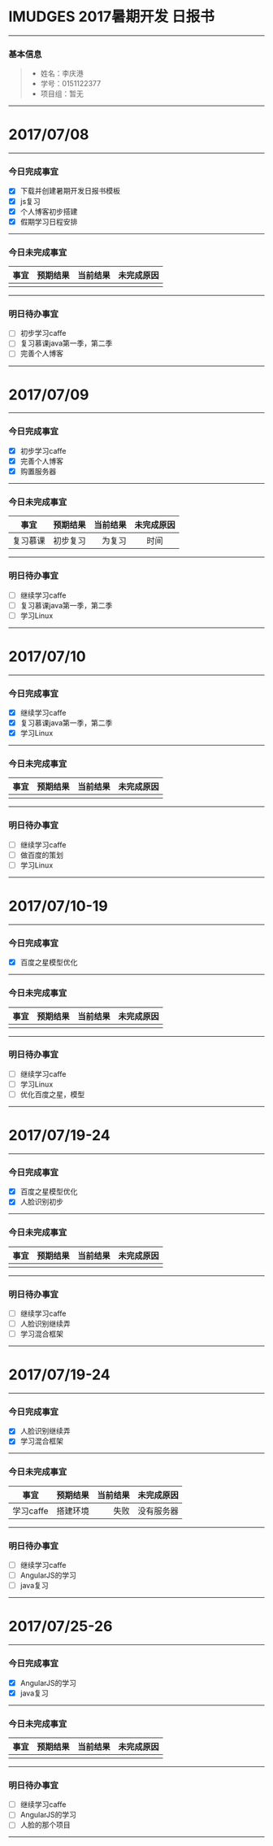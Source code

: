 # IMUDGES 2017暑期开发 日报书
-------


### 基本信息
> * 姓名：李庆港
> * 学号：0151122377
> * 项目组：暂无

-------


# 2017/07/08

-------

### 今日完成事宜
- [x]  下载并创建暑期开发日报书模板
- [x]  js复习
- [x]  个人博客初步搭建
- [x]  假期学习日程安排

-----
### 今日未完成事宜


| 事宜     |预期结果| 当前结果  | 未完成原因   | 
| --------   | -----:  | -----:  | :----:  |
|    |   |   |   |


------
### 明日待办事宜
- [ ] 初步学习caffe
- [ ] 复习慕课java第一季，第二季
- [ ] 完善个人博客
-------


# 2017/07/09

-------

### 今日完成事宜
- [x] 初步学习caffe
- [x] 完善个人博客
- [x] 购置服务器

-----
### 今日未完成事宜


| 事宜     |预期结果| 当前结果  | 未完成原因   | 
| --------   | -----:  | -----:  | :----:  |
|  复习慕课 |  初步复习| 为复习  | 时间 |


------
### 明日待办事宜
- [ ] 继续学习caffe
- [ ] 复习慕课java第一季，第二季
- [ ] 学习Linux
-------

# 2017/07/10

-------

### 今日完成事宜
- [x] 继续学习caffe
- [x] 复习慕课java第一季，第二季
- [x] 学习Linux

-----
### 今日未完成事宜


| 事宜     |预期结果| 当前结果  | 未完成原因   | 
| --------   | -----:  | -----:  | :----:  |
|   |  |   |  |


------
### 明日待办事宜
- [ ] 继续学习caffe
- [ ] 做百度的策划
- [ ] 学习Linux
-------

# 2017/07/10-19

-------

### 今日完成事宜
- [x] 百度之星模型优化

-----
### 今日未完成事宜


| 事宜     |预期结果| 当前结果  | 未完成原因   | 
| --------   | -----:  | -----:  | :----:  |
|   |  |   |  |


------
### 明日待办事宜
- [ ] 继续学习caffe
- [ ] 学习Linux
- [ ] 优化百度之星，模型
-------

# 2017/07/19-24

-------

### 今日完成事宜
- [x] 百度之星模型优化
- [x] 人脸识别初步

-----
### 今日未完成事宜


| 事宜     |预期结果| 当前结果  | 未完成原因   | 
| --------   | -----:  | -----:  | :----:  |
|   |  |   |  |


------
### 明日待办事宜
- [ ] 继续学习caffe
- [ ] 人脸识别继续弄
- [ ] 学习混合框架
-------


# 2017/07/19-24

-------

### 今日完成事宜
- [x] 人脸识别继续弄
- [x] 学习混合框架
-----
### 今日未完成事宜


| 事宜     |预期结果| 当前结果  | 未完成原因   | 
| --------   | -----:  | -----:  | :----:  |
|  学习caffe | 搭建环境 |  失败 | 没有服务器 |


------
### 明日待办事宜
- [ ] 继续学习caffe
- [ ] AngularJS的学习
- [ ] java复习
-------
# 2017/07/25-26

-------

### 今日完成事宜
- [x] AngularJS的学习
- [x] java复习
-----
### 今日未完成事宜


| 事宜     |预期结果| 当前结果  | 未完成原因   | 
| --------   | -----:  | -----:  | :----:  |
|  |  |   |  |


------
### 明日待办事宜
- [ ] 继续学习caffe
- [ ] AngularJS的学习
- [ ] 人脸的那个项目
-------



